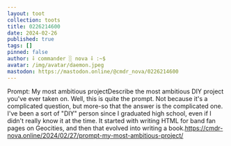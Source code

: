 ```yaml
---
layout: toot
collection: toots
title: 0226214600
date: 2024-02-26
published: true
tags: []
pinned: false
author: ⸸ commander ░ nova ⸸ :~$
avatar: /img/avatar/daemon.jpeg
mastodon: https://mastodon.online/@cmdr_nova/0226214600
---
```


Prompt: My most ambitious projectDescribe the most ambitious DIY project you've ever taken on. Well, this is quite the prompt. Not because it's a complicated question, but more-so that the answer is the complicated one. I've been a sort of "DIY" person since I graduated high school, even if I didn't really know it at the time. It started with writing HTML for band fan pages on Geocities, and then that evolved into writing a book.https://cmdr-nova.online/2024/02/27/prompt-my-most-ambitious-project/
